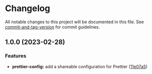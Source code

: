 # Changelog

All notable changes to this project will be documented in this file. See [commit-and-tag-version](https://github.com/absolute-version/commit-and-tag-version) for commit guidelines.

## 1.0.0 (2023-02-28)


### Features

* **prettier-config:** add a shareable configuration for Prettier ([11e07a5](https://github.com/ArmandPhilippot/cretadoc/commit/11e07a504b6cc665dc298333eaa6e0247390a5c1))

